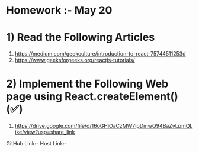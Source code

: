 # Homework  :- May 20

# 1) Read the Following Articles

1. https://medium.com/geekculture/introduction-to-react-75744511253d 
2. https://www.geeksforgeeks.org/reactjs-tutorials/

# 2) Implement the Following Web page using React.createElement() (✅)
1. https://drive.google.com/file/d/16oGHiOaCzMW7lpDmwQ94BaZvLpmQLike/view?usp=share_link


GitHub Link:-
Host Link:-